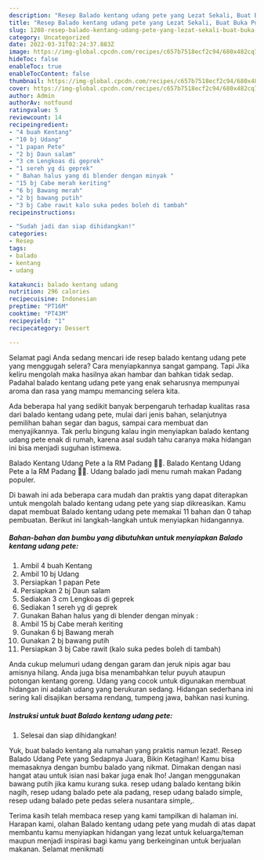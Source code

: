 ```yaml
---
description: "Resep Balado kentang udang pete yang Lezat Sekali, Buat Buka Puasa Sempurna"
title: "Resep Balado kentang udang pete yang Lezat Sekali, Buat Buka Puasa Sempurna"
slug: 1208-resep-balado-kentang-udang-pete-yang-lezat-sekali-buat-buka-puasa-sempurna
category: Uncategorized
date: 2022-03-31T02:24:37.883Z
image: https://img-global.cpcdn.com/recipes/c657b7518ecf2c94/680x482cq70/balado-kentang-udang-pete-foto-resep-utama.jpg
hideToc: false
enableToc: true
enableTocContent: false
thumbnail: https://img-global.cpcdn.com/recipes/c657b7518ecf2c94/680x482cq70/balado-kentang-udang-pete-foto-resep-utama.jpg
cover: https://img-global.cpcdn.com/recipes/c657b7518ecf2c94/680x482cq70/balado-kentang-udang-pete-foto-resep-utama.jpg
author: Admin
authorAv: notfound
ratingvalue: 5
reviewcount: 14
recipeingredient:
- "4 buah Kentang"
- "10 bj Udang"
- "1 papan Pete"
- "2 bj Daun salam"
- "3 cm Lengkoas di geprek"
- "1 sereh yg di geprek"
- " Bahan halus yang di blender dengan minyak "
- "15 bj Cabe merah keriting"
- "6 bj Bawang merah"
- "2 bj bawang putih"
- "3 bj Cabe rawit kalo suka pedes boleh di tambah"
recipeinstructions:

- "Sudah jadi dan siap dihidangkan!"
categories:
- Resep
tags:
- balado
- kentang
- udang

katakunci: balado kentang udang 
nutrition: 296 calories
recipecuisine: Indonesian
preptime: "PT16M"
cooktime: "PT43M"
recipeyield: "1"
recipecategory: Dessert

---
```



Selamat pagi Anda sedang mencari ide resep balado kentang udang pete yang menggugah selera? Cara menyiapkannya sangat gampang. Tapi Jika keliru mengolah maka hasilnya akan hambar dan bahkan tidak sedap. Padahal balado kentang udang pete yang enak seharusnya mempunyai aroma dan rasa yang mampu memancing selera kita.


Ada beberapa hal yang sedikit banyak berpengaruh terhadap kualitas rasa dari balado kentang udang pete, mulai dari jenis bahan, selanjutnya pemilihan bahan segar dan bagus, sampai cara membuat dan menyajikannya. Tak perlu bingung kalau ingin menyiapkan balado kentang udang pete enak di rumah, karena asal sudah tahu caranya maka hidangan ini bisa menjadi suguhan istimewa.

Balado Kentang Udang Pete a la RM Padang 👍🏼. Balado Kentang Udang Pete a la RM Padang 👍🏼. Udang balado jadi menu rumah makan Padang populer.


Di bawah ini ada beberapa cara mudah dan praktis yang dapat diterapkan untuk mengolah balado kentang udang pete yang siap dikreasikan. Kamu dapat membuat Balado kentang udang pete memakai 11 bahan dan 0 tahap pembuatan. Berikut ini langkah-langkah untuk menyiapkan hidangannya.

<!--inarticleads1-->

##### Bahan-bahan dan bumbu yang dibutuhkan untuk menyiapkan Balado kentang udang pete:

1. Ambil 4 buah Kentang
1. Ambil 10 bj Udang
1. Persiapkan 1 papan Pete
1. Persiapkan 2 bj Daun salam
1. Sediakan 3 cm Lengkoas di geprek
1. Sediakan 1 sereh yg di geprek
1. Gunakan  Bahan halus yang di blender dengan minyak :
1. Ambil 15 bj Cabe merah keriting
1. Gunakan 6 bj Bawang merah
1. Gunakan 2 bj bawang putih
1. Persiapkan 3 bj Cabe rawit (kalo suka pedes boleh di tambah)


Anda cukup melumuri udang dengan garam dan jeruk nipis agar bau amisnya hilang. Anda juga bisa menambahkan telur puyuh ataupun potongan kentang goreng. Udang yang cocok untuk digunakan membuat hidangan ini adalah udang yang berukuran sedang. Hidangan sederhana ini sering kali disajikan bersama rendang, tumpeng jawa, bahkan nasi kuning. 

<!--inarticleads2-->

##### Instruksi untuk buat Balado kentang udang pete:


1. Selesai dan siap dihidangkan!

Yuk, buat balado kentang ala rumahan yang praktis namun lezat!. Resep Balado Udang Pete yang Sedapnya Juara, Bikin Ketagihan! Kamu bisa memasaknya dengan bumbu balado yang nikmat. Dimakan dengan nasi hangat atau untuk isian nasi bakar juga enak lho! Jangan menggunakan bawang putih jika kamu kurang suka. resep udang balado kentang bikin nagih, resep udang balado pete ala padang, resep udang balado simple, resep udang balado pete pedas selera nusantara simple,. 

Terima kasih telah membaca resep yang kami tampilkan di halaman ini. Harapan kami, olahan Balado kentang udang pete yang mudah di atas dapat membantu kamu menyiapkan hidangan yang lezat untuk keluarga/teman maupun menjadi inspirasi bagi kamu yang berkeinginan untuk berjualan makanan. Selamat menikmati
